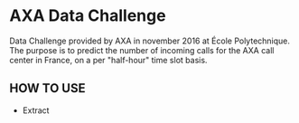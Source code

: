 # AXA Data Challenge

Data Challenge provided by AXA in november 2016 at École Polytechnique.
The purpose is to predict the number of incoming calls for the AXA call center in France, on a per "half-hour" time slot basis.

## HOW TO USE

* Extract
